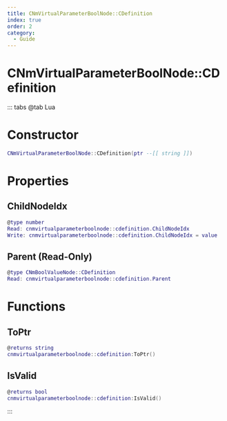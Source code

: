 ```yaml
---
title: CNmVirtualParameterBoolNode::CDefinition
index: true
order: 2
category:
  - Guide
---
```


# CNmVirtualParameterBoolNode::CDefinition

::: tabs
@tab Lua
# Constructor
```lua
CNmVirtualParameterBoolNode::CDefinition(ptr --[[ string ]])
```
# Properties
## ChildNodeIdx 
```lua
@type number
Read: cnmvirtualparameterboolnode::cdefinition.ChildNodeIdx
Write: cnmvirtualparameterboolnode::cdefinition.ChildNodeIdx = value
```
## Parent (Read-Only)
```lua
@type CNmBoolValueNode::CDefinition
Read: cnmvirtualparameterboolnode::cdefinition.Parent
```
# Functions
## ToPtr
```lua
@returns string
cnmvirtualparameterboolnode::cdefinition:ToPtr()
```
## IsValid
```lua
@returns bool
cnmvirtualparameterboolnode::cdefinition:IsValid()
```

:::